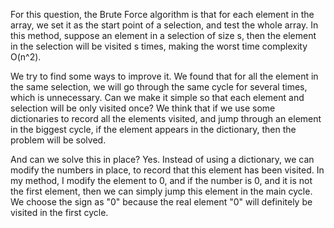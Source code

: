 For this question, the Brute Force algorithm is that for each element in the array, we set it as the start point of a selection, and test the whole array. In this method, suppose an element in a selection of size s, then the element in the selection will be visited s times, making the worst time complexity O(n^2). 

We try to find some ways to improve it. We found that for all the element in the same selection, we will go through the same cycle for several times, which is unnecessary. Can we make it simple so that each element and selection will be only visited once? We think that if we use some dictionaries to record all the elements visited, and jump through an element in the biggest cycle, if the element appears in the dictionary, then the problem will be solved.

And can we solve this in place? Yes. Instead of using a dictionary, we can modify the numbers in place, to record that this element has been visited. In my method, I modify the element to 0, and if the number is 0, and it is not the first element, then we can simply jump this element in the main cycle. We choose the sign as "0" because the real element "0" will definitely be visited in the first cycle.